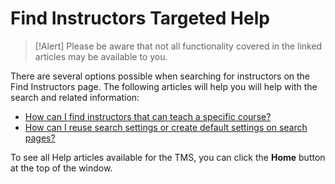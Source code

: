 # Find Instructors Targeted Help

> [!Alert] Please be aware that not all functionality covered in the linked articles may be available to you.

There are several options possible when searching for instructors on the Find Instructors page. The following articles will help you will help with the search and related information: 

- [How can I find instructors that can teach a specific course?](../tms-administrators/users/instructor-management/find-instructors-that-teach-specific-course.md)
- [How can I reuse search settings or create default settings on search pages?](../tms-administrators/tms-fundamentals/reuse-search-settings-or-create-default-settings-on-search-pages.md)

To see all Help articles available for the TMS, you can click the **Home** button at the top of the window.